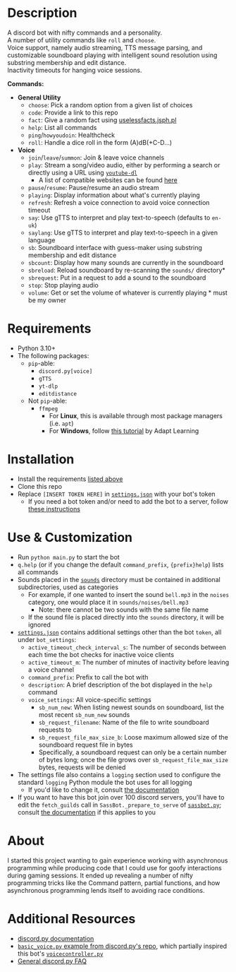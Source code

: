 # Description
A discord bot with nifty commands and a personality. \
A number of utility commands like `roll` and `choose`. \
Voice support, namely audio streaming, TTS message parsing, and customizable soundboard playing with intelligent sound resolution using substring membership and edit distance. \
Inactivity timeouts for hanging voice sessions.

**Commands:**
* **General Utility**
  * `choose`: Pick a random option from a given list of choices
  * `code`: Provide a link to this repo
  * `fact`: Give a random fact using [uselessfacts.jsph.pl](https://uselessfacts.jsph.pl)
  * `help`: List all commands
  * `ping`/`howyoudoin`: Healthcheck
  * `roll`: Handle a dice roll in the form (A)dB(+C-D...)
* **Voice**
  * `join`/`leave`/`summon`: Join & leave voice channels
  * `play`: Stream a song/video audio, either by performing a search or directly using a URL using [`youtube-dl`](https://ytdl-org.github.io/youtube-dl/index.html)
    * A list of compatible websites can be found [here](https://rg3.github.io/youtube-dl/supportedsites.html)
  * `pause`/`resume`: Pause/resume an audio stream
  * `playing`: Display information about what's currently playing
  * `refresh`: Refresh a voice connection to avoid voice connection timeout
  * `say`: Use gTTS to interpret and play text-to-speech (defaults to `en-uk`)
  * `saylang`: Use gTTS to interpret and play text-to-speech in a given language
  * `sb`: Soundboard interface with guess-maker using substring membership and edit distance
  * `sbcount`: Display how many sounds are currently in the soundboard
  * `sbreload`: Reload soundboard by re-scanning the `sounds/` directory*
  * `sbrequest`: Put in a request to add a sound to the soundboard
  * `stop`: Stop playing audio
  * `volume`: Get or set the volume of whatever is currently playing
\* must be my owner


# Requirements
* Python 3.10+
* The following packages:
  * `pip`-able:
    * `discord.py[voice]`
    * `gTTS`
    * `yt-dlp`
    * `editdistance`
  * Not `pip`-able:
    * `ffmpeg`
      * For **Linux**, this is available through most package managers (i.e. `apt`)
      * For **Windows**, follow [this tutorial](https://github.com/adaptlearning/adapt_authoring/wiki/Installing-FFmpeg) by Adapt Learning


# Installation
* Install the requirements [listed above](#Requirements)
* Clone this repo
* Replace `[INSERT TOKEN HERE]` in [`settings.json`](./settings.json) with your bot's token
  * If you need a bot token and/or need to add the bot to a server, follow [these instructions](https://www.writebots.com/discord-bot-token/)


# Use & Customization
* Run `python main.py` to start the bot
* `q.help` (or if you change the default `command_prefix`, `{prefix}help`) lists all commands
* Sounds placed in the [`sounds`](./sounds) directory must be contained in additional subdirectories, used as categories
  * For example, if one wanted to insert the sound `bell.mp3` in the `noises` category, one would place it in `sounds/noises/bell.mp3`
    * Note: there cannot be two sounds with the same file name
  * If the sound file is placed directly into the `sounds` directory, it will be ignored
* [`settings.json`](./settings.json) contains additional settings other than the bot `token`, all under `bot_settings`:
  * `active_timeout_check_interval_s`: The number of seconds between each time the bot checks for inactive voice clients
  * `active_timeout_m`: The number of minutes of inactivity before leaving a voice channel
  * `command_prefix`: Prefix to call the bot with
  * `description`: A brief description of the bot displayed in the `help` command
  * `voice_settings`: All voice-specific settings
    * `sb_num_new`: When listing newest sounds on soundboard, list the most recent `sb_num_new` sounds
    * `sb_request_filename`: Name of the file to write soundboard requests to
    * `sb_request_file_max_size_b`: Loose maximum allowed size of the soundboard request file in bytes
    * Specifically, a soundboard request can only be a certain number of bytes long; once the file grows over `sb_request_file_max_size` bytes, requests will be denied
* The settings file also contains a `logging` section used to configure the standard `logging` Python module the bot uses for all logging
  * If you'd like to change it, consult [the documentation](https://docs.python.org/3/library/logging.config.html)
* If you want to have this bot join over 100 discord servers, you'll have to edit the `fetch_guilds` call in `SassBot._prepare_to_serve` of [`sassbot.py`](./sassboy.py); consult [the documentation](https://discordpy.readthedocs.io/en/latest/api.html#discord.Client.fetch_guilds) if this applies to you

# About
I started this project wanting to gain experience working with asynchronous programming while producing code that I could use for goofy interactions during gaming sessions. It ended up revealing a number of nifty programming tricks like the Command pattern, partial functions, and how asynchronous programming lends itself to avoiding race conditions.


# Additional Resources
* [discord.py documentation](https://discordpy.readthedocs.io/en/latest/api.html)
* [`basic_voice.py` example from discord.py's repo](https://github.com/Rapptz/discord.py/blob/master/examples/basic_voice.py), which partially inspired this bot's [`voicecontroller.py`](./voicecontroller.py)
* [General discord.py FAQ](https://discordpy.readthedocs.io/en/latest/faq.html)
